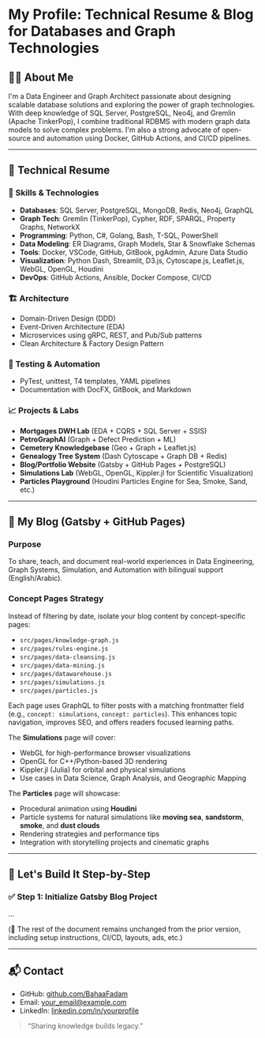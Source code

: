 # My Profile: Technical Resume & Blog for Databases and Graph Technologies

## 🧑‍💻 About Me
I'm a Data Engineer and Graph Architect passionate about designing scalable database solutions and exploring the power of graph technologies. With deep knowledge of SQL Server, PostgreSQL, Neo4j, and Gremlin (Apache TinkerPop), I combine traditional RDBMS with modern graph data models to solve complex problems. I'm also a strong advocate of open-source and automation using Docker, GitHub Actions, and CI/CD pipelines.

---

## 💼 Technical Resume

### 🔧 Skills & Technologies
- **Databases**: SQL Server, PostgreSQL, MongoDB, Redis, Neo4j, GraphQL
- **Graph Tech**: Gremlin (TinkerPop), Cypher, RDF, SPARQL, Property Graphs, NetworkX
- **Programming**: Python, C#, Golang, Bash, T-SQL, PowerShell
- **Data Modeling**: ER Diagrams, Graph Models, Star & Snowflake Schemas
- **Tools**: Docker, VSCode, GitHub, GitBook, pgAdmin, Azure Data Studio
- **Visualization**: Python Dash, Streamlit, D3.js, Cytoscape.js, Leaflet.js, WebGL, OpenGL, Houdini
- **DevOps**: GitHub Actions, Ansible, Docker Compose, CI/CD

### 🏗️ Architecture
- Domain-Driven Design (DDD)
- Event-Driven Architecture (EDA)
- Microservices using gRPC, REST, and Pub/Sub patterns
- Clean Architecture & Factory Design Pattern

### 🧪 Testing & Automation
- PyTest, unittest, T4 templates, YAML pipelines
- Documentation with DocFX, GitBook, and Markdown

### 📈 Projects & Labs
- **Mortgages DWH Lab** (EDA + CQRS + SQL Server + SSIS)
- **PetroGraphAI** (Graph + Defect Prediction + ML)
- **Cemetery Knowledgebase** (Geo + Graph + Leaflet.js)
- **Genealogy Tree System** (Dash Cytoscape + Graph DB + Redis)
- **Blog/Portfolio Website** (Gatsby + GitHub Pages + PostgreSQL)
- **Simulations Lab** (WebGL, OpenGL, Kippler.jl for Scientific Visualization)
- **Particles Playground** (Houdini Particles Engine for Sea, Smoke, Sand, etc.)

---

## 📝 My Blog (Gatsby + GitHub Pages)
### Purpose
To share, teach, and document real-world experiences in Data Engineering, Graph Systems, Simulation, and Automation with bilingual support (English/Arabic).

### Concept Pages Strategy
Instead of filtering by date, isolate your blog content by concept-specific pages:
- `src/pages/knowledge-graph.js`
- `src/pages/rules-engine.js`
- `src/pages/data-cleansing.js`
- `src/pages/data-mining.js`
- `src/pages/datawarehouse.js`
- `src/pages/simulations.js`
- `src/pages/particles.js`

Each page uses GraphQL to filter posts with a matching frontmatter field (e.g., `concept: simulations`, `concept: particles`). This enhances topic navigation, improves SEO, and offers readers focused learning paths.

The **Simulations** page will cover:
- WebGL for high-performance browser visualizations
- OpenGL for C++/Python-based 3D rendering
- Kippler.jl (Julia) for orbital and physical simulations
- Use cases in Data Science, Graph Analysis, and Geographic Mapping

The **Particles** page will showcase:
- Procedural animation using **Houdini**
- Particle systems for natural simulations like **moving sea**, **sandstorm**, **smoke**, and **dust clouds**
- Rendering strategies and performance tips
- Integration with storytelling projects and cinematic graphs

---

## 🚀 Let's Build It Step-by-Step

### ✅ Step 1: Initialize Gatsby Blog Project
...

(📝 The rest of the document remains unchanged from the prior version, including setup instructions, CI/CD, layouts, ads, etc.)

---

## 📬 Contact
- GitHub: [github.com/BahaaFadam](https://github.com/BahaaFadam)
- Email: your_email@example.com
- LinkedIn: [linkedin.com/in/yourprofile](https://linkedin.com/in/yourprofile)

> “Sharing knowledge builds legacy.”

